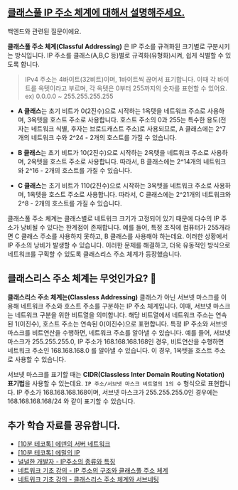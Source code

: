 ## [클래스풀 IP 주소 체계에 대해서 설명해주세요.](https://www.maeil-mail.kr/question/161)

백엔드와 관련된 질문이에요.

**클래스풀 주소 체계(Classful Addressing)** 은 IP 주소를 규격화된 크기별로 구분시키는 방식입니다. IP 주소를 클래스(A,B,C 등)별로 규격화(유형화)시켜, 쉽게 식별할 수 있도록 합니다.

> IPv4 주소는 4바이트(32비트)이며, 1바이트씩 끊어서 표기합니다. 이때 각 바이트를 옥텟이라고 부르며, 각 옥텟은 0부터 255까지의 숫자를 표현할 수 있어요. ex) 0.0.0.0 ~ 255.255.255.255

- **A 클래스**는 초기 비트가 0(2진수)으로 시작하는 1옥텟을 네트워크 주소로 사용하며, 3옥텟을 호스트 주소로 사용합니다. 호스트 주소의 0과 255는 특수한 용도(전자는 네트워크 식별, 후자는 브로드캐스트 주소)로 사용되므로, A 클래스에는 2^7개의 네트워크 수와 2^24 - 2개의 호스트를 가질 수 있습니다.
    
- **B 클래스**는 초기 비트가 10(2진수)으로 시작하는 2옥텟을 네트워크 주소로 사용하며, 2옥텟을 호스트 주소로 사용합니다. 따라서, B 클래스에는 2^14개의 네트워크와 2^16 - 2개의 호스트를 가질 수 있습니다.
    
- **C 클래스**는 초기 비트가 110(2진수)으로 시작하는 3옥텟을 네트워크 주소로 사용하며, 1옥텟을 호스트 주소로 사용합니다. 따라서, C 클래스에는 2^21개의 네트워크와 2^8 - 2개의 호스트를 가질 수 있습니다.
    

클래스풀 주소 체계는 클래스별로 네트워크 크기가 고정되어 있기 때문에 다수의 IP 주소가 낭비될 수 있다는 한계점이 존재합니다. 예를 들어, 특정 조직에 컴퓨터가 255개라면 C 클래스 주소를 사용하지 못하고, B 클래스를 사용해야 하는데요. 이러한 상황에서 IP 주소의 낭비가 발생할 수 있습니다. 이러한 문제를 해결하고, 더욱 유동적인 방식으로 네트워크를 구획할 수 있도록 클래스리스 주소 체계가 등장했습니다.

## 클래스리스 주소 체계는 무엇인가요? 🤔

**클래스리스 주소 체계는(Classless Addressing)** 클래스가 아닌 서브넷 마스크를 이용해 네트워크 주소와 호스트 주소를 구분하는 IP 주소 체계입니다. 이때, 서브넷 마스크는 네트워크 구분을 위한 비트열을 의미합니다. 해당 비트열에서 네트워크 주소는 연속된 1(이진수), 호스트 주소는 연속된 0(이진수)으로 표현합니다. 특정 IP 주소와 서브넷 마스크를 비트연산을 수행하면, 네트워크 주소를 알아낼 수 있습니다. 예를 들어, 서브넷 마스크가 255.255.255.0, IP 주소가 168.168.168.168인 경우, 비트연산을 수행하면 네트워크 주소인 168.168.168.0 를 알아낼 수 있습니다. 이 경우, 1옥텟을 호스트 주소로 사용할 수 있습니다.

서브넷 마스크를 표기할 때는 **CIDR(Classless Inter Domain Routing Notation) 표기법**을 사용할 수 있는데요. `IP 주소/서브넷 마스크 비트열의 1의 수` 형식으로 표현합니다. IP 주소가 168.168.168.168이며, 서브넷 마스크가 255.255.255.0인 경우에는 168.168.168.168/24 와 같이 표기할 수 있습니다.

## 추가 학습 자료를 공유합니다.

- [[10분 테코톡] 에덴의 서버 네트워크](https://youtu.be/cJ4ZiaKnejQ?feature=shared)
- [[10분 테코톡] 에밀의 IP](https://youtu.be/dXhjPVDLCTg?feature=shared)
- [널널한 개발자 - IP주소의 종류와 특징](https://youtu.be/W0x88b_dYhw?feature=shared)
- [네트워크 기초 강의 - IP 주소의 구조와 클래스풀 주소 체계](https://youtu.be/WEUQ559AWEw?feature=shared)
- [네트워크 기초 강의 - 클래스리스 주소 체계와 서브네팅](https://youtu.be/YR6Wlhs8uk0?feature=shared)